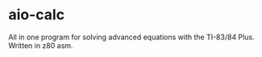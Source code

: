 # aio-calc
All in one program for solving advanced equations with the TI-83/84 Plus. Written in z80 asm.
